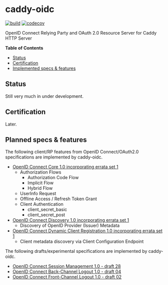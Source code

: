 # caddy-oidc

[![build][travis-image]][travis-url] [![codecov][codecov-image]][codecov-url]

OpenID Connect Relying Party and OAuth 2.0 Resource Server for Caddy HTTP Server

**Table of Contents**

<!-- TOC START min:2 max:2 link:true update:true -->
  - [Status](#status)
  - [Certification](#certification)
  - [Implemented specs & features](#implemented-specs--features)

<!-- TOC END -->

## Status

Still very much in under development.

## Certification

Later.

## Planned specs & features

The following client/RP features from OpenID Connect/OAuth2.0 specifications are implemented by
caddy-oidc.

- [OpenID Connect Core 1.0 incorporating errata set 1][feature-core]
  - Authorization Flows
    - Authorization Code Flow
    - Implicit Flow
    - Hybrid Flow
  - UserInfo Request
  - Offline Access / Refresh Token Grant
  - Client Authentication
    - client_secret_basic
    - client_secret_post
- [OpenID Connect Discovery 1.0 incorporating errata set 1][feature-discovery]
  - Discovery of OpenID Provider (Issuer) Metadata
- [OpenID Connect Dynamic Client Registration 1.0 incorporating errata set 1][feature-registration]
  - Client metadata discovery via Client Configuration Endpoint

The following drafts/experimental specifications are implemented by caddy-oidc.
  - [OpenID Connect Session Management 1.0 - draft 28][feature-session-management]
  - [OpenID Connect Back-Channel Logout 1.0 - draft 04][feature-backchannel-logout]
  - [OpenID Connect Front-Channel Logout 1.0 - draft 02][feature-frontchannel-logout]


[travis-image]: https://img.shields.io/travis/panva/caddy-oidc/master.svg?style=flat-square&maxAge=7200
[travis-url]: https://travis-ci.org/panva/caddy-oidc
[codecov-image]: https://img.shields.io/codecov/c/github/panva/caddy-oidc/master.svg?style=flat-square&maxAge=7200
[codecov-url]: https://codecov.io/gh/panva/caddy-oidc
[feature-core]: https://openid.net/specs/openid-connect-core-1_0.html
[feature-discovery]: https://openid.net/specs/openid-connect-discovery-1_0.html
[feature-registration]: https://openid.net/specs/openid-connect-registration-1_0.html
[feature-backchannel-logout]: https://openid.net/specs/openid-connect-backchannel-1_0-04.html
[feature-frontchannel-logout]: https://openid.net/specs/openid-connect-frontchannel-1_0-02.html
[feature-session-management]: https://openid.net/specs/openid-connect-session-1_0-28.html
